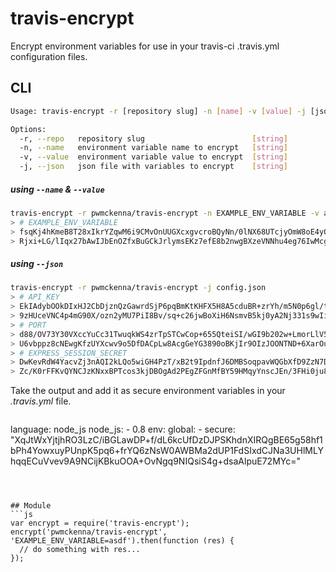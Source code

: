 # travis-encrypt
Encrypt environment variables for use in your travis-ci .travis.yml configuration files.

## CLI
```bash
Usage: travis-encrypt -r [repository slug] -n [name] -v [value] -j [json file]

Options:
  -r, --repo   repository slug                        [string]
  -n, --name   environment variable name to encrypt   [string]
  -v, --value  environment variable value to encrypt  [string]
  -j, --json   json file with variables to encrypt    [string]
```

##### using `--name` & `--value`
```bash
travis-encrypt -r pwmckenna/travis-encrypt -n EXAMPLE_ENV_VARIABLE -v asdf
> # EXAMPLE_ENV_VARIABLE
> fsqKj4hKmeB8T28xIkrYZqwM6i9CMvOnUUGXcxgvcroBQyNn/0lNX68UTcjyOmW8oE4yOyHJ+rWLp6qEG \
> Rjxi+LG/lIqx27bAwIJbEnOZfxBuGCkJrlymsEKz7efE8b2nwgBXzeVNNhu4eg76IwMcgXL5QxrsYhwRMyXGcsOcBA=
```

##### using `--json`
```bash
travis-encrypt -r pwmckenna/travis-encrypt -j config.json
> # API_KEY
> EkIAdybOOkDIxHJ2CbDjznQzGawrdSjP6pqBmKtKHFX5H8A5cduBR+zrYh/m5N0p6gl/ttJYjhu6S94QF5PISv \
> 9zHUceVNC4p4mG90X/ozn2yMU7PiI8Bv/sq+c26jwBoXiH6NsmvB5kj0yA2Nj331s9wIiSOn0TNhI33LP5d/s=
> # PORT
> d88/OV73Y30VXccYuCc31TwuqkWS4zrTpSTCwCop+655QteiSI/wGI9b202w+LmorLlV5n33CA74SETz0NAqMG \
> U6vbppz8cNEwgKfzUYXcwv9o5DfDACpLw8AcgGeYG3890oBKjIr9OIzJOONTND+6XarOueKLgwouuXUwqc1FM=
> # EXPRESS_SESSION_SECRET
> DwKevRdW4YacvZj3nAQI2kLQo5wiGH4PzT/xB2t9IpdnfJ6DMBSoqpavWQGbXfD9ZzN7DgnBvFmvm295LdqIlY \
> Zc/K0rFFKvQYNCJzKNxxBPTcos3kjDBOgAd2PEgZFGnMfBY59HMqyYnscJEn/3FHi0ju8HRXn0+09KllERLj4=
```

Take the output and add it as secure environment variables in your *.travis.yml* file.
> ```yml
language: node_js
node_js:
    - 0.8
env:
    global:
        - secure: "XqJtWxYjtjhRO3LzC/iBGLawDP+f/dL6kcUfDzDJPSKhdnXIRQgBE65g58hf1bPh4YowxuyPUnpK5pq6+frYQ6zNsW0AWBMa2dUP1FdSIxdCJNa3UHlMLYhqqECuVvev9A9NCijKBkuOOA+OvNgq9NIQsiS4g+dsaAlpuE72MYc="
```



## Module
```js
var encrypt = require('travis-encrypt');
encrypt('pwmckenna/travis-encrypt', 'EXAMPLE_ENV_VARIABLE=asdf').then(function (res) {
  // do something with res...
});
